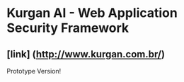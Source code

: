 # Kurgan AI - Web Application Security Framework

## [link] (http://www.kurgan.com.br/)

Prototype Version! 